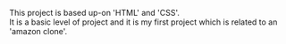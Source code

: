 This project is based up-on 'HTML' and 'CSS'.
<br>
It is a basic level of project and it is my first project which is related to an 'amazon clone'.

